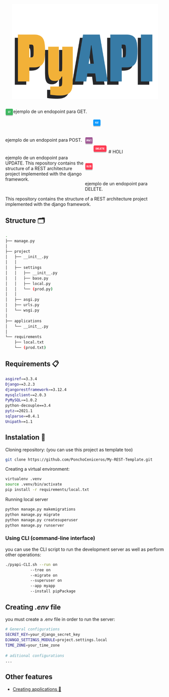 <p align="center">
  <img width="460" height="300" src=".imgs/pyapi-logo.png">
</p>


<p align="left" style="float: left; width: 5%;">
	<img width="45" height="25" src=".imgs/GET.png">
	<p style="float: left; width: 50%;">
		ejemplo de un endopoint para GET. 
	</p>
</p>
<br/>
<br/>

<p align="left" style="float: left; width: 5%;">
	<img width="45" height="25" src=".imgs/POST.png">
	<p style="float: left; width: 50%;">
		ejemplo de un endopoint para POST. 
	</p>
</p>
<br/>
<br/>

<p align="left" style="float: left; width: 5%;">
	<img width="45" height="25" src=".imgs/UPDATE.png">
</p>
<p style="float: left; width: 50%;">
ejemplo de un endopoint para UPDATE. This repository contains the structure of a REST architecture project implemented with the django framework. 
</p>
<br/>
<br/>

<img width="45" height="25" src=".imgs/DELETE.png"> # HOLI

<p align="left" style="float: left; width: 5%;">
	<img width="45" height="25" src=".imgs/DELETE.png">
	<p style="float: left; width: 50%;">
		ejemplo de un endopoint para DELETE. 
	</p>
</p>
<br/>
<br/>

This repository contains the structure of a REST architecture project implemented with the django framework. 


## Structure 🗂
```Bash
.
├── manage.py
│
├── project
│   ├── __init__.py
│   │
│   ├── settings
│   │   ├── __init__.py
│   │   ├── base.py
│   │   ├── local.py
│   │   └── (prod.py)
│   │
│   ├── asgi.py
│   ├── urls.py
│   └── wsgi.py
│
├── applications
│   └── __init__.py
│
└── requirements
    ├── local.txt
    └── (prod.txt)    
```


## Requirements 📋
```Bash
asgiref==3.3.4
Django==3.2.3
djangorestframework==3.12.4
mysqlclient==2.0.3
PyMySQL==1.0.2
python-decouple==3.4
pytz==2021.1
sqlparse==0.4.1
Unipath==1.1
```

## Instalation 🔧

Cloning repository: (you can use this project as template too)
```Bash
git clone https://github.com/PonchoCeniceros/My-REST-Template.git
```

Creating a virtual environment:
```Bash
virtualenv .venv
source .venv/bin/activate
pip install -r requirements/local.txt
```

Running local server
```Bash
python manage.py makemigrations
python manage.py migrate
python manage.py createsuperuser
python manage.py runserver
```

### Using __CLI__ (command-line interface)
you can use the CLI script to run the development server as well as perform other operations:

```Bash
./pyapi-CLI.sh --run on
	       --tree on  
	       --migrate on
	       --superuser on
	       --app myapp
	       --install pipPackage
```

## Creating _.env_ file
you must create a .env file in order to run the server:

```Bash
# General configurations
SECRET_KEY=your_django_secret_key
DJANGO_SETTINGS_MODULE=project.settings.local
TIME_ZONE=your_time_zone

# aditional configurations
...
```

## Other features

* [Creating applications 📱](https://github.com/PonchoCeniceros/PyAPI/blob/master/API/applications)
